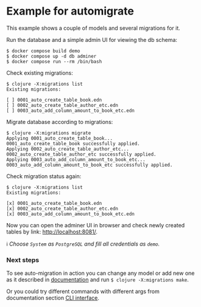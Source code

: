 # Example for automigrate

This example shows a couple of models and several migrations for it. 

Run the database and a simple admin UI for viewing the db schema:

```shell
$ docker compose build demo
$ docker compose up -d db adminer
$ docker compose run --rm /bin/bash
```

Check existing migrations:

```shell
$ clojure -X:migrations list
Existing migrations:

[ ] 0001_auto_create_table_book.edn
[ ] 0002_auto_create_table_author_etc.edn
[ ] 0003_auto_add_column_amount_to_book_etc.edn
```

Migrate database according to migrations:

```shell
$ clojure -X:migrations migrate
Applying 0001_auto_create_table_book...
0001_auto_create_table_book successfully applied.
Applying 0002_auto_create_table_author_etc...
0002_auto_create_table_author_etc successfully applied.
Applying 0003_auto_add_column_amount_to_book_etc...
0003_auto_add_column_amount_to_book_etc successfully applied.
```

Check migration status again:

```shell
$ clojure -X:migrations list
Existing migrations:

[x] 0001_auto_create_table_book.edn
[x] 0002_auto_create_table_author_etc.edn
[x] 0003_auto_add_column_amount_to_book_etc.edn
```

Now you can open the adminer UI in browser and check newly created tables by link: [http://localhost:8081/](http://localhost:8081/).

:information_source: *Choose `System` as `PostgreSQL` and fill all credentials as `demo`.*

### Next steps
To see auto-migration in action you can change any model or add new one as it described 
in [documentation](https://github.com/abogoyavlensky/automigrate#model-definition) and run 
`$ clojure -X:migrations make`.

Or you could try different commands with different args from documentation section 
[CLI interface](https://github.com/abogoyavlensky/automigrate#cli-interface).
